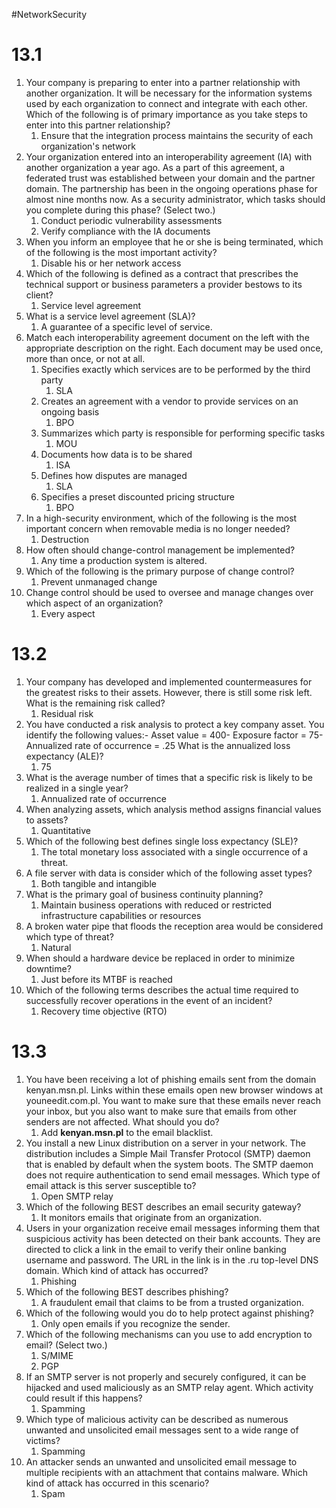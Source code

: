 #NetworkSecurity
# 13.1
1. Your company is preparing to enter into a partner relationship with another organization. It will be necessary for the information systems used by each organization to connect and integrate with each other. Which of the following is of primary importance as you take steps to enter into this partner relationship?
	1. Ensure that the integration process maintains the security of each organization's network
2. Your organization entered into an interoperability agreement (IA) with another organization a year ago. As a part of this agreement, a federated trust was established between your domain and the partner domain. The partnership has been in the ongoing operations phase for almost nine months now. As a security administrator, which tasks should you complete during this phase? (Select two.)
	1. Conduct periodic vulnerability assessments
	2. Verify compliance with the IA documents
3. When you inform an employee that he or she is being terminated, which of the following is the most important activity?
	1. Disable his or her network access
4. Which of the following is defined as a contract that prescribes the technical support or business parameters a provider bestows to its client?
	1. Service level agreement
5. What is a service level agreement (SLA)?
	1. A guarantee of a specific level of service.
6. Match each interoperability agreement document on the left with the appropriate description on the right. Each document may be used once, more than once, or not at all.
	1. Specifies exactly which services are to be performed by the third party
		1. SLA
	2. Creates an agreement with a vendor to provide services on an ongoing basis
		1. BPO
	3. Summarizes which party is responsible for performing specific tasks
		1. MOU
	4. Documents how data is to be shared
		1. ISA
	5. Defines how disputes are managed
		1. SLA
	6. Specifies a preset discounted pricing structure
		1. BPO
7. In a high-security environment, which of the following is the most important concern when removable media is no longer needed?
	1. Destruction
8. How often should change-control management be implemented?
	1. Any time a production system is altered.
9. Which of the following is the primary purpose of change control?
	1. Prevent unmanaged change
10. Change control should be used to oversee and manage changes over which aspect of an organization?
	1. Every aspect

# 13.2
1. Your company has developed and implemented countermeasures for the greatest risks to their assets. However, there is still some risk left. What is the remaining risk called?
	1. Residual risk
2. You have conducted a risk analysis to protect a key company asset. You identify the following values:-   Asset value = 400-   Exposure factor = 75-   Annualized rate of occurrence = .25 What is the annualized loss expectancy (ALE)?
	1. 75
3. What is the average number of times that a specific risk is likely to be realized in a single year?
	1. Annualized rate of occurrence
4. When analyzing assets, which analysis method assigns financial values to assets?
	1. Quantitative
5. Which of the following best defines single loss expectancy (SLE)?
	1. The total monetary loss associated with a single occurrence of a threat.
6. A file server with data is consider which of the following asset types?
	1. Both tangible and intangible
7. What is the primary goal of business continuity planning?
	1. Maintain business operations with reduced or restricted infrastructure capabilities or resources
8. A broken water pipe that floods the reception area would be considered which type of threat?
	1. Natural
9. When should a hardware device be replaced in order to minimize downtime?
	1. Just before its MTBF is reached
10. Which of the following terms describes the actual time required to successfully recover operations in the event of an incident?
	1. Recovery time objective (RTO)

# 13.3
1. You have been receiving a lot of phishing emails sent from the domain kenyan.msn.pl. Links within these emails open new browser windows at youneedit.com.pl. You want to make sure that these emails never reach your inbox, but you also want to make sure that emails from other senders are not affected. What should you do?
	1. Add **kenyan.msn.pl** to the email blacklist.
2. You install a new Linux distribution on a server in your network. The distribution includes a Simple Mail Transfer Protocol (SMTP) daemon that is enabled by default when the system boots. The SMTP daemon does not require authentication to send email messages. Which type of email attack is this server susceptible to?
	1. Open SMTP relay
3. Which of the following BEST describes an email security gateway?
	1. It monitors emails that originate from an organization.
4. Users in your organization receive email messages informing them that suspicious activity has been detected on their bank accounts. They are directed to click a link in the email to verify their online banking username and password. The URL in the link is in the .ru top-level DNS domain. Which kind of attack has occurred?
	1. Phishing
5. Which of the following BEST describes phishing?
	1. A fraudulent email that claims to be from a trusted organization.
6. Which of the following would you do to help protect against phishing?
	1. Only open emails if you recognize the sender.
7. Which of the following mechanisms can you use to add encryption to email? (Select two.)
	1. S/MIME
	2. PGP
8. If an SMTP server is not properly and securely configured, it can be hijacked and used maliciously as an SMTP relay agent. Which activity could result if this happens?
	1. Spamming
9. Which type of malicious activity can be described as numerous unwanted and unsolicited email messages sent to a wide range of victims?
	1. Spamming
10. An attacker sends an unwanted and unsolicited email message to multiple recipients with an attachment that contains malware. Which kind of attack has occurred in this scenario?
	1. Spam
